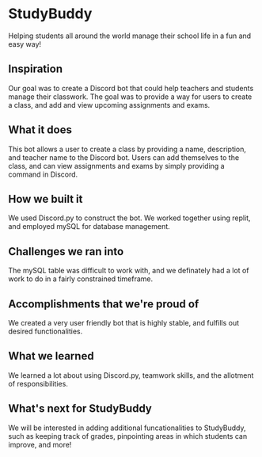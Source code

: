 # StudyBuddy
  Helping students all around the world manage their school life in a fun and easy way!
## Inspiration
  Our goal was to create a Discord bot that could help teachers and students manage their classwork. The goal was to provide a way for users to create a class, and add and view upcoming assignments and exams.
## What it does
  This bot allows a user to create a class by providing a name, description, and teacher name to the Discord bot. Users can add themselves to the class, and can view assignments and exams by simply providing a command in Discord.
## How we built it
  We used Discord.py to construct the bot. We worked together using replit, and employed mySQL for database management.
## Challenges we ran into
  The mySQL table was difficult to work with, and we definately had a lot of work to do in a fairly constrained timeframe.
## Accomplishments that we're proud of
  We created a very user friendly bot that is highly stable, and fulfills out desired functionalities.
## What we learned
  We learned a lot about using Discord.py, teamwork skills, and the allotment of responsibilities.
## What's next for StudyBuddy
  We will be interested in adding additional funcationalities to StudyBuddy, such as keeping track of grades, pinpointing areas in which students can improve, and more!